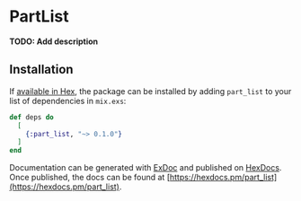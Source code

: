 # PartList

**TODO: Add description**

## Installation

If [available in Hex](https://hex.pm/docs/publish), the package can be installed
by adding `part_list` to your list of dependencies in `mix.exs`:

```elixir
def deps do
  [
    {:part_list, "~> 0.1.0"}
  ]
end
```

Documentation can be generated with [ExDoc](https://github.com/elixir-lang/ex_doc)
and published on [HexDocs](https://hexdocs.pm). Once published, the docs can
be found at [https://hexdocs.pm/part_list](https://hexdocs.pm/part_list).

